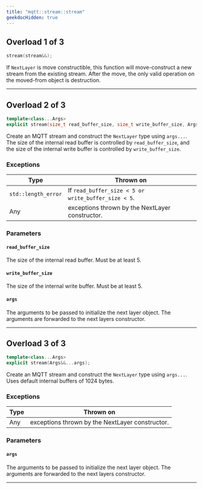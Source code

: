 ```yaml
---
title: "mqtt::stream::stream"
geekdocHidden: true
---
```


## Overload 1 of 3

```cpp
stream(stream&&);
```

If `NextLayer` is move constructible, this function will move-construct a new stream from the existing stream.
After the move, the only valid operation on the moved-from object is destruction.

---

## Overload 2 of 3

```cpp
template<class...Args>
explicit stream(size_t read_buffer_size, size_t write_buffer_size, Args&&...args);
```

Create an MQTT stream and construct the `NextLayer` type using `args...`. The size
of the internal read buffer is controlled by `read_buffer_size`, and the size of
the internal write buffer is controlled by `write_buffer_size`.

### Exceptions

| Type                | Thrown on                                           |
|---------------------|-----------------------------------------------------|
| `std::length_error` | If `read_buffer_size < 5 or write_buffer_size < 5`. |
| Any                 | exceptions thrown by the NextLayer constructor.     |

### Parameters

#### `read_buffer_size`

The size of the internal read buffer. Must be at least 5.

#### `write_buffer_size`

The size of the internal write buffer. Must be at least 5.

#### `args`

The arguments to be passed to initialize the next layer object.
The arguments are forwarded to the next layers constructor.

---

## Overload 3 of 3

```cpp
template<class...Args>
explicit stream(Args&&...args);
```

Create an MQTT stream and construct the `NextLayer` type using `args...`. Uses default
internal buffers of 1024 bytes.

### Exceptions

| Type | Thrown on                                       |
|------|-------------------------------------------------|
| Any  | exceptions thrown by the NextLayer constructor. |

### Parameters

#### `args`

The arguments to be passed to initialize the next layer object.
The arguments are forwarded to the next layers constructor.

---
